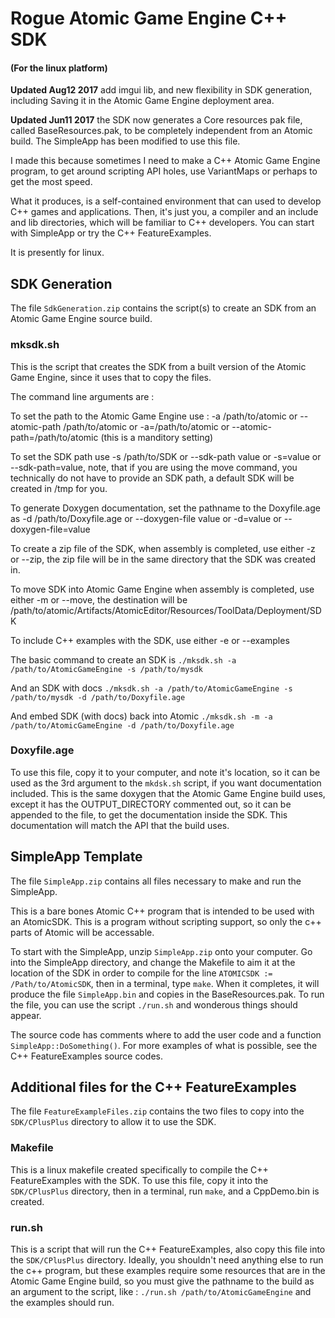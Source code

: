 # Rogue Atomic Game Engine C++ SDK
#### (For the linux platform)

**Updated Aug12 2017** add imgui lib, and new flexibility in SDK generation, including Saving it in the Atomic Game Engine deployment area.

**Updated Jun11 2017** the SDK now generates a Core resources pak file, called BaseResources.pak, to be completely independent from an Atomic build. The SimpleApp has been modified to use this file.

I made this because sometimes I need to make a C++ Atomic Game Engine program, to get around scripting API holes, use VariantMaps or perhaps to get the most speed.

What it produces, is a self-contained environment that can used to develop C++ games and applications. Then, it's just you, a compiler and an include and lib directories, which will be familiar to C++ developers.
You can start with SimpleApp or try the C++ FeatureExamples.

It is presently for linux.

## SDK Generation
The file `SdkGeneration.zip` contains the script(s) to create an SDK from an Atomic Game Engine source build.

### mksdk.sh
This is the script that creates the SDK from a built version of the Atomic Game Engine, since it uses that to copy the files. 

The command line arguments are :

To set the path to the Atomic Game Engine use : -a /path/to/atomic or --atomic-path /path/to/atomic  or -a=/path/to/atomic  or --atomic-path=/path/to/atomic  (this is a manditory setting)

To set the SDK path use -s /path/to/SDK or --sdk-path value or -s=value or --sdk-path=value, note, that if you are using the move command, you technically do not have to provide an SDK path, a default SDK will be created in /tmp for you.

To generate Doxygen documentation, set the pathname to the Doxyfile.age as -d /path/to/Doxyfile.age or --doxygen-file value or -d=value or --doxygen-file=value

To create a zip file of the SDK, when assembly is completed, use either -z or --zip, the zip file will be in the same directory that the SDK was created in.

To move SDK into Atomic Game Engine when assembly is completed, use either -m or --move, the destination will be
 /path/to/atomic/Artifacts/AtomicEditor/Resources/ToolData/Deployment/SDK

To include C++ examples with the SDK, use either -e or --examples

The basic command to create an SDK is  `./mksdk.sh -a /path/to/AtomicGameEngine -s /path/to/mysdk`

And an SDK with docs `./mksdk.sh -a /path/to/AtomicGameEngine -s /path/to/mysdk -d /path/to/Doxyfile.age`

And embed SDK (with docs) back into Atomic `./mksdk.sh -m -a /path/to/AtomicGameEngine -d /path/to/Doxyfile.age`


### Doxyfile.age
To use this file, copy it to your computer, and note it's location, so it can be used as the 3rd argument to the `mkdsk.sh` script, if you want documentation included.
This is the same doxygen that the Atomic Game Engine build uses, except it has the OUTPUT_DIRECTORY commented out, so it can be appended to the file, to get the documentation inside the SDK. This documentation will match the API that the build uses.

## SimpleApp Template

The file `SimpleApp.zip` contains all files necessary to make and run the SimpleApp.

This is a bare bones Atomic C++ program that is intended to be used with an AtomicSDK. This is a program without scripting support, so only the c++ parts of Atomic will be accessable.

To start with the SimpleApp, unzip `SimpleApp.zip` onto your computer. Go into the SimpleApp directory, and change the Makefile to aim it at the location of the SDK in order to compile for the line `ATOMICSDK := /Path/to/AtomicSDK`, then in a terminal, type `make`.
When it completes, it will produce the file `SimpleApp.bin` and copies in the BaseResources.pak. To run the file, you can use the script `./run.sh` and wonderous things should appear.

The source code has comments where to add the user code and a function `SimpleApp::DoSomething()`. For more examples of what is possible, see the C++ FeatureExamples source codes.



## Additional files for the C++ FeatureExamples
The file `FeatureExampleFiles.zip` contains the two files to copy into the `SDK/CPlusPlus` directory to allow it to use the SDK.

### Makefile
This is a linux makefile created specifically to compile the C++ FeatureExamples with the SDK. 
To use this file, copy it into the `SDK/CPlusPlus` directory, then in a terminal, run `make`, and a CppDemo.bin is created.

### run.sh
This is a script that will run the C++ FeatureExamples, also copy this file into the `SDK/CPlusPlus` directory. Ideally, you shouldn't need anything else to run the c++ program, but these examples require some resources that are in the Atomic Game Engine build, so you must give the pathname to the build as an argument to the script, like : `./run.sh /path/to/AtomicGameEngine` and the examples should run.
